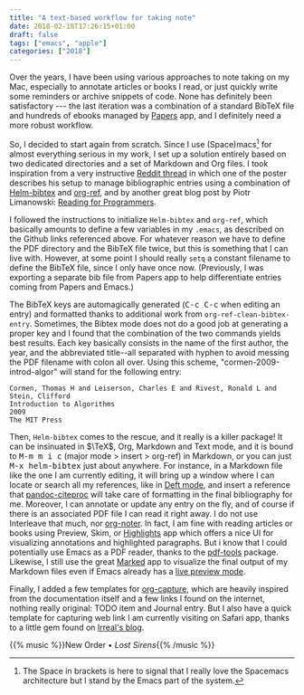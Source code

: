 ```yaml
---
title: "A text-based workflow for taking note"
date: 2018-02-18T17:26:15+01:00
draft: false
tags: ["emacs", "apple"]
categories: ["2018"]
---
```


Over the years, I have been using various approaches to note taking on my Mac, especially to annotate articles or books I read, or just quickly write some reminders or archive snippets of code. None has definitely been satisfactory --- the last iteration was a combination of a standard BibTeX file and hundreds of ebooks managed by [Papers](https://www.readcube.com/papers/) app, and I definitely need a more robust workflow. 

So, I decided to start again from scratch. Since I use (Space)macs[^1] for almost everything serious in my work, I set up a solution entirely based on two dedicated directories and a set of Markdown and Org files. I took inspiration from a very instructive [Reddit thread](https://www.reddit.com/r/emacs/comments/4gudyw/help_me_with_my_orgmode_workflow_for_notetaking/) in which one of the poster describes his setup to manage bibliographic entries using a combination of [Helm-bibtex](https://github.com/tmalsburg/helm-bibtex) and [org-ref](https://github.com/jkitchin/org-ref), and by another great blog post by Piotr Limanowski: [Reading for Programmers](https://codearsonist.com/reading-for-programmers).

I followed the instructions to initialize `Helm-bibtex` and `org-ref`, which basically amounts to define a few variables in my `.emacs`, as described on the Github links referenced above. For whatever reason we have to define the PDF directory and the BibTeX file twice, but this is something that I can live with. However, at some point I should really `setq` a constant filename to define the BibTeX file, since I only have once now. (Previously, I was exporting a separate bib file from Papers app to help differentiate entries coming from Papers and Emacs.)

The BibTeX keys are automagically generated (<kbd>C-c C-c</kbd> when editing an entry) and formatted thanks to additional work from `org-ref-clean-bibtex-entry`. Sometimes, the Bibtex mode does not do a good job at generating a proper key and I found that the combination of the two commands yields best results. Each key basically consists in the name of the first author, the year, and the abbreviated title--all separated with hyphen to avoid messing the PDF filename with colon all over. Using this scheme, "cormen-2009-introd-algor" will stand for the following entry: 

```
Cormen, Thomas H and Leiserson, Charles E and Rivest, Ronald L and Stein, Clifford
Introduction to Algorithms
2009
The MIT Press
```

Then, `Helm-bibtex` comes to the rescue, and it really is a killer package! It can be insinuated in $\TeX$, Org, Markdown and Text mode, and it is bound to <kbd>M-m m i c</kbd> (major mode > insert > org-ref) in Markdown, or you can just <kbd>M-x helm-bibtex</kbd> just about anywhere. For instance, in a Markdown file like the one I am currently editing, it will bring up a window where I can locate or search all my references, like in [Deft mode](https://jblevins.org/projects/deft/), and insert a reference that [pandoc-citeproc](https://github.com/jgm/pandoc-citeproc) will take care of formatting in the final bibliography for me. Moreover, I can annotate or update any entry on the fly, and of course if there is an associated PDF file I can read it right away. I do not use Interleave that much, nor [org-noter](https://github.com/weirdNox/org-noter). In fact, I am fine with reading articles or books using Preview, Skim, or [Highlights](http://highlightsapp.net) app which offers a nice UI for visualizing annotations and highlighted paragraphs. But i know that I could potentially use Emacs as a PDF reader, thanks to the [pdf-tools](https://github.com/politza/pdf-tools) package. Likewise, I still use the great [Marked](http://marked2app.com) app to visualize the final output of my Markdown files even if Emacs already has a [live preview mode](https://jblevins.org/projects/markdown-mode/).

Finally, I added a few templates for [org-capture](https://orgmode.org/manual/Capture.html), which are heavily inspired from the documentation itself and a few links I found on the internet, nothing really original: TODO item and Journal entry. But I also have a quick template for capturing web link I am currently visiting on Safari app, thanks to a little gem found on [Irreal's blog](http://irreal.org/blog/?p=3726). 

{{% music %}}New Order • *Lost Sirens*{{% /music %}}



[^1]: The Space in brackets is here to signal that I really love the Spacemacs architecture but I stand by the Emacs part of the system.
